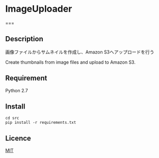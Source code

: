 # ImageUploader
===

## Description
画像ファイルからサムネイルを作成し、Amazon S3へアップロードを行う

Create thumbnails from image files and upload to Amazon S3.

## Requirement
Python 2.7

## Install
```
cd src
pip install -r requirements.txt
```

## Licence

[MIT](https://github.com/tcnksm/tool/blob/master/LICENCE)
